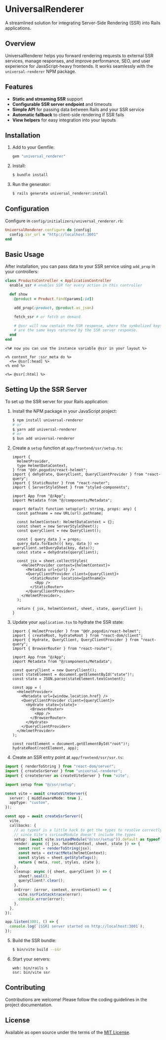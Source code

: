 # UniversalRenderer

A streamlined solution for integrating Server-Side Rendering (SSR) into Rails applications.

## Overview

UniversalRenderer helps you forward rendering requests to external SSR services, manage responses, and improve performance, SEO, and user experience for JavaScript-heavy frontends. It works seamlessly with the `universal-renderer` NPM package.

## Features

- **Static and streaming SSR** support
- **Configurable SSR server endpoint** and timeouts
- **Simple API** for passing data between Rails and your SSR service
- **Automatic fallback** to client-side rendering if SSR fails
- **View helpers** for easy integration into your layouts

## Installation

1. Add to your Gemfile:

   ```ruby
   gem "universal_renderer"
   ```

2. Install:

   ```bash
   $ bundle install
   ```

3. Run the generator:
   ```bash
   $ rails generate universal_renderer:install
   ```

## Configuration

Configure in `config/initializers/universal_renderer.rb`:

```ruby
UniversalRenderer.configure do |config|
  config.ssr_url = "http://localhost:3001"
end
```

## Basic Usage

After installation, you can pass data to your SSR service using `add_prop` in your controllers:

```ruby
class ProductsController < ApplicationController
  enable_ssr # enables SSR for every action in this controller

  def show
    @product = Product.find(params[:id])

    add_prop(:product, @product.as_json)

    fetch_ssr # or fetch on demand

    # @ssr will now contain the SSR response, where the symbolized keys
    # are the same keys returned by the SSR server response.
  end
end
```

```erb
<%# now you can use the instance variable @ssr in your layout %>

<% content_for :ssr_meta do %>
  <%= @ssr[:head] %>
<% end %>

<%= @ssr[:html] %>
```

## Setting Up the SSR Server

To set up the SSR server for your Rails application:

1. Install the NPM package in your JavaScript project:

   ```bash
   $ npm install universal-renderer
   # or
   $ yarn add universal-renderer
   # or
   $ bun add universal-renderer
   ```

2. Create a `setup` function at `app/frontend/ssr/setup.ts`:

   ```tsx
   import {
     HelmetProvider,
     type HelmetDataContext,
   } from "@dr.pogodin/react-helmet";
   import { dehydrate, QueryClient, QueryClientProvider } from "react-query";
   import { StaticRouter } from "react-router";
   import { ServerStyleSheet } from "styled-components";

   import App from "@/App";
   import Metadata from "@/components/Metadata";

   export default function setup(url: string, props: any) {
     const pathname = new URL(url).pathname;

     const helmetContext: HelmetDataContext = {};
     const sheet = new ServerStyleSheet();
     const queryClient = new QueryClient();

     const { query_data } = props;
     query_data.forEach(({ key, data }) => queryClient.setQueryData(key, data));
     const state = dehydrate(queryClient);

     const jsx = sheet.collectStyles(
       <HelmetProvider context={helmetContext}>
         <Metadata url={url} />
         <QueryClientProvider client={queryClient}>
           <StaticRouter location={pathname}>
             <App />
           </StaticRouter>
         </QueryClientProvider>
       </HelmetProvider>,
     );

     return { jsx, helmetContext, sheet, state, queryClient };
   }
   ```

3. Update your `application.tsx` to hydrate the SSR state:

   ```tsx
   import { HelmetProvider } from "@dr.pogodin/react-helmet";
   import { createRoot, hydrateRoot } from "react-dom/client";
   import { Hydrate, QueryClient, QueryClientProvider } from "react-query";
   import { BrowserRouter } from "react-router";

   import App from "@/App";
   import Metadata from "@/components/Metadata";

   const queryClient = new QueryClient();
   const stateElement = document.getElementById("state")!;
   const state = JSON.parse(stateElement.textContent);

   const app = (
     <HelmetProvider>
       <Metadata url={window.location.href} />
       <QueryClientProvider client={queryClient}>
         <Hydrate state={state}>
           <BrowserRouter>
             <App />
           </BrowserRouter>
         </Hydrate>
       </QueryClientProvider>
     </HelmetProvider>
   );

   const rootElement = document.getElementById("root")!;
   hydrateRoot(rootElement, app);
   ```

4. Create an SSR entry point at `app/frontend/ssr/ssr.ts`:

```ts
import { renderToString } from "react-dom/server";
import { createSsrServer } from "universal-renderer";
import { createServer as createViteServer } from "vite";

import setup from "@/ssr/setup";

const vite = await createViteServer({
  server: { middlewareMode: true },
  appType: "custom",
});

const app = await createSsrServer({
  vite,
  callbacks: {
    // as typeof is a little hack to get the types to resolve correctly
    // since Vite's ssrLoadModule doesn't include the types
    setup: (await vite.ssrLoadModule("@/ssr/setup")).default as typeof setup,
    render: async ({ jsx, helmetContext, sheet, state }) => {
      const root = renderToString(jsx);
      const meta = extractMeta(helmetContext);
      const styles = sheet.getStyleTags();
      return { meta, root, styles, state };
    },
    cleanup: async ({ sheet, queryClient }) => {
      sheet?.seal();
      queryClient?.clear();
    },
    onError: (error, context, errorContext) => {
      vite.ssrFixStacktrace(error);
      console.error(error);
    },
  },
});

app.listen(3001, () => {
  console.log(`[SSR] server started on http://localhost:3001`);
});
```

5. Build the SSR bundle:

   ```bash
   $ bin/vite build --ssr
   ```

6. Start your servers:

   ```Procfile
   web: bin/rails s
   ssr: bin/vite ssr
   ```

## Contributing

Contributions are welcome! Please follow the coding guidelines in the project documentation.

## License

Available as open source under the terms of the [MIT License](https://opensource.org/licenses/MIT).

